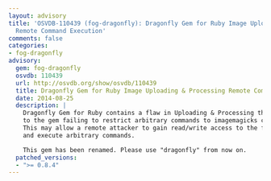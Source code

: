 ```yaml
---
layout: advisory
title: 'OSVDB-110439 (fog-dragonfly): Dragonfly Gem for Ruby Image Uploading & Processing
  Remote Command Execution'
comments: false
categories:
- fog-dragonfly
advisory:
  gem: fog-dragonfly
  osvdb: 110439
  url: http://osvdb.org/show/osvdb/110439
  title: Dragonfly Gem for Ruby Image Uploading & Processing Remote Command Execution
  date: 2014-08-25
  description: |
    Dragonfly Gem for Ruby contains a flaw in Uploading & Processing that is due
    to the gem failing to restrict arbitrary commands to imagemagicks convert.
    This may allow a remote attacker to gain read/write access to the filesystem
    and execute arbitrary commands.

    This gem has been renamed. Please use "dragonfly" from now on.
  patched_versions:
  - ">= 0.8.4"
---
```

